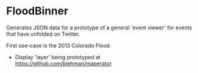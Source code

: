 
# FloodBinner

Generates JSON data for a prototype of a general 'event viewer' for events that have unfolded on Twitter.

First use-case is the 2013 Colorado Flood.

+ Display 'layer' being prototyped at https://github.com/blehman/maperator

